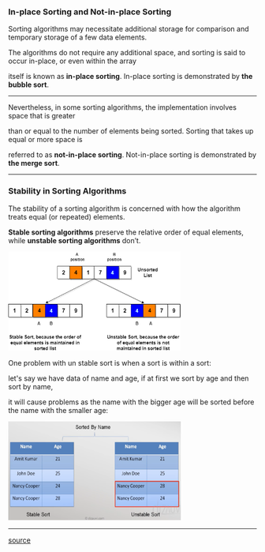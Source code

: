 ### In-place Sorting and Not-in-place Sorting

Sorting algorithms may necessitate additional storage for comparison and temporary storage of a few data elements.

The algorithms do not require any additional space, and sorting is said to occur in-place, or even within the array

itself is known as **in-place sorting**. In-place sorting is demonstrated by **the bubble sort**.
 ***
Nevertheless, in some sorting algorithms, the implementation involves space that is greater

than or equal to the number of elements being sorted. Sorting that takes up equal or more space is

referred to as **not-in-place sorting**. Not-in-place sorting is demonstrated by **the merge sort**.

 ***
### Stability in Sorting Algorithms
The stability of a sorting algorithm is concerned with how the algorithm treats equal (or repeated) elements. 

**Stable sorting algorithms** preserve the relative order of equal elements, while **unstable sorting algorithms** don’t.


<img height="200" src="/src/main/resources/media/arrays_sorting/stable_unstable.png" width="350"/>

One problem with un stable sort is when a sort is within a sort:

let's say we have data of name and age, if at first we sort by age and then sort by name,

it will cause problems as the name with the bigger age will be sorted before the name with the smaller age:

<img height="200" src="/src/main/resources/media/arrays_sorting/age_name_sort.png" width="350"/>

***
[source](https://medium.com/analytics-vidhya/sorting-algorithms-a-comprehensive-guide-fe5a2470f2e0) 